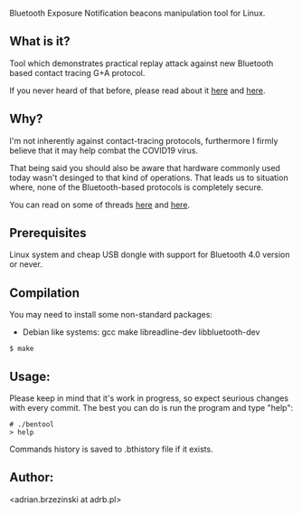 
Bluetooth Exposure Notification beacons manipulation tool for Linux.

## What is it?

Tool which demonstrates practical replay attack against new Bluetooth based
contact tracing G+A protocol.

If you never heard of that before, please read about it [here](https://github.com/DP-3T/documents/blob/master/DP3T%20-%20Simplified%20Three%20Page%20Brief.pdf) and [here](https://www.apple.com/covid19/contacttracing/).

## Why?

I'm not inherently against contact-tracing protocols, furthermore I firmly
believe that it may help combat the COVID19 virus.

That being said you should also be aware that hardware commonly used today
wasn't desinged to that kind of operations. That leads us to situation where,
none of the Bluetooth-based protocols is completely secure.

You can read on some of threads [here](https://www.eff.org/deeplinks/2020/04/apple-and-googles-covid-19-exposure-notification-api-questions-and-answers) and [here](https://eprint.iacr.org/2020/399.pdf).

## Prerequisites

Linux system and cheap USB dongle with support for Bluetooth 4.0 version
or never.

## Compilation

You may need to install some non-standard packages:

  - Debian like systems: gcc make libreadline-dev libbluetooth-dev

```
$ make
```

## Usage:

Please keep in mind that it's work in progress, so expect seurious changes
with every commit. The best you can do is run the program and type "help":

```
# ./bentool
> help
```

Commands history is saved to .bthistory file if it exists.

## Author:
<adrian.brzezinski at adrb.pl>
